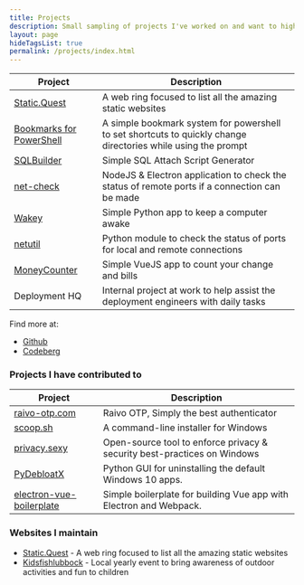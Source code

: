 ```yaml
---
title: Projects
description: Small sampling of projects I've worked on and want to highlight
layout: page
hideTagsList: true
permalink: /projects/index.html
---
```


Project | Description
--------|------------
[Static.Quest](https://static.quest/) | A web ring focused to list all the amazing static websites
[Bookmarks for PowerShell](https://codeberg.org/cjerrington/Bookmarks) | A simple bookmark system for powershell to set shortcuts to quickly change directories while using the prompt
[SQLBuilder](https://github.com/cjerrington/SQLBuilder/blob/main/README.md) | Simple SQL Attach Script Generator
[net-check](https://claytonerrington.com/net-check/) | NodeJS & Electron application to check the status of remote ports if a connection can be made
[Wakey](https://github.com/cjerrington/wakey) | Simple Python app to keep a computer awake
[netutil](https://pypi.org/project/netutil/) | Python module to check the status of ports for local and remote connections
[MoneyCounter](https://github.com/cjerrington/MoneyCounter) | Simple VueJS app to count your change and bills
Deployment HQ | Internal project at work to help assist the deployment engineers with daily tasks

Find more at:

- [Github](https://github.com/cjerrington)
- [Codeberg](https://codeberg.org/cjerrington)

### Projects I have contributed to

Project | Description
--------|------------
[raivo-otp.com](https://raivo-otp.com) | Raivo OTP, Simply the best authenticator
[scoop.sh](https://scoop.sh) | A command-line installer for Windows
[privacy.sexy](https://privacy.sexy/) | Open-source tool to enforce privacy & security best-practices on Windows
[PyDebloatX](https://pydebloatx.com/) | Python GUI for uninstalling the default Windows 10 apps.
[electron-vue-boilerplate](https://github.com/oliverfindl/electron-vue-boilerplate) | Simple boilerplate for building Vue app with Electron and Webpack.

### Websites I maintain

- [Static.Quest](https://static.quest/) - A web ring focused to list all the amazing static websites
- [Kidsfishlubbock](https://kidsfishlubbock.com/) - Local yearly event to bring awareness of outdoor activities and fun to children
